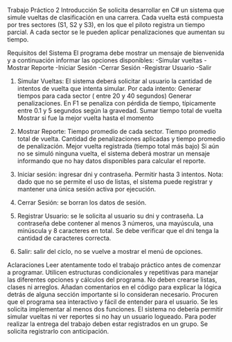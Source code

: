 Trabajo Práctico 2
Introducción 
Se solicita desarrollar en C# un sistema que simule vueltas de clasificación en una carrera. Cada vuelta está compuesta por tres sectores (S1, S2 y S3), en los que el piloto registra un tiempo parcial. A cada sector se le pueden aplicar penalizaciones que aumentan su tiempo.

Requisitos del Sistema
El programa debe mostrar un mensaje de bienvenida y a continuación informar las opciones disponibles: 
-Simular vueltas
-Mostrar Reporte
-Iniciar Sesión
-Cerrar Sesión
-Registrar Usuario
-Salir

1) Simular Vueltas: El sistema deberá solicitar al usuario la cantidad de intentos de vuelta que intenta simular. Por cada intento: 
Generar tiempos para cada sector ( entre 20 y 40 segundos)
Generar penalizaciones. En F1 se penaliza con pérdida de tiempo, típicamente entre 0.1 y 5 segundos según la gravedad.
Sumar tiempo total de vuelta
Mostrar si fue la mejor vuelta hasta el momento 
2) Mostrar Reporte: 
Tiempo promedio de cada sector. 
Tiempo promedio total de vuelta. 
Cantidad de penalizaciones aplicadas y tiempo promedio de penalización. 
Mejor vuelta registrada (tiempo total más bajo)
Si aún no se simuló ninguna vuelta, el sistema deberá mostrar un mensaje informando que no hay datos disponibles para calcular el reporte.

3) Iniciar sesión: ingresar dni y contraseña. Permitir hasta 3 intentos. Nota: dado que no se permite el uso de listas, el sistema puede registrar y mantener una única sesión activa por ejecución.
4) Cerrar Sesión: se borran los datos de sesión. 
5) Registrar Usuario: se le solicita al usuario su dni y contraseña. La contraseña debe contener al menos 3 números, una mayúscula, una minúscula y 8 caracteres en total. Se debe verificar que el dni tenga la cantidad de caracteres correcta. 
6) Salir: salir del ciclo, no se vuelve a mostrar el menú de opciones.  

Aclaraciones
Leer atentamente todo el trabajo práctico antes de comenzar a programar.
Utilicen estructuras condicionales y repetitivas para manejar las diferentes opciones y cálculos del programa.
No deben crearse listas, clases ni arreglos.
Añadan comentarios en el código para explicar la lógica detrás de alguna sección importante si lo consideran necesario. 
Procuren que el programa sea interactivo y fácil de entender para el usuario.
Se les solicita implementar al menos dos funciones.
El sistema no debería permitir simular vueltas ni ver reportes si no hay un usuario logueado. 
Para poder realizar la entrega del trabajo deben estar registrados en un grupo. Se solicita registrarlo con anticipación. 
